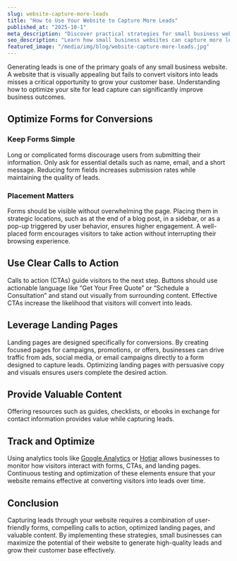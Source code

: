```yaml
---
slug: website-capture-more-leads
title: "How to Use Your Website to Capture More Leads"
published_at: "2025-10-1"
meta_description: "Discover practical strategies for small business websites to capture more leads, optimize forms, and improve conversions through effective design and content."
seo_description: "Learn how small business websites can capture more leads. Explore strategies for optimizing forms, calls to action, landing pages, content, and user experience to increase conversions."
featured_image: "/media/img/blog/website-capture-more-leads.jpg"
---
```


Generating leads is one of the primary goals of any small business website. A website that is visually appealing but fails to convert visitors into leads misses a critical opportunity to grow your customer base. Understanding how to optimize your site for lead capture can significantly improve business outcomes.

## Optimize Forms for Conversions

### Keep Forms Simple
Long or complicated forms discourage users from submitting their information. Only ask for essential details such as name, email, and a short message. Reducing form fields increases submission rates while maintaining the quality of leads.

### Placement Matters
Forms should be visible without overwhelming the page. Placing them in strategic locations, such as at the end of a blog post, in a sidebar, or as a pop-up triggered by user behavior, ensures higher engagement. A well-placed form encourages visitors to take action without interrupting their browsing experience.

## Use Clear Calls to Action

Calls to action (CTAs) guide visitors to the next step. Buttons should use actionable language like “Get Your Free Quote” or “Schedule a Consultation” and stand out visually from surrounding content. Effective CTAs increase the likelihood that visitors will convert into leads.

## Leverage Landing Pages

Landing pages are designed specifically for conversions. By creating focused pages for campaigns, promotions, or offers, businesses can drive traffic from ads, social media, or email campaigns directly to a form designed to capture leads. Optimizing landing pages with persuasive copy and visuals ensures users complete the desired action.

## Provide Valuable Content

Offering resources such as guides, checklists, or ebooks in exchange for contact information provides value while capturing leads.

## Track and Optimize

Using analytics tools like [Google Analytics](https://analytics.google.com/) or [Hotjar](https://www.hotjar.com/) allows businesses to monitor how visitors interact with forms, CTAs, and landing pages. Continuous testing and optimization of these elements ensure that your website remains effective at converting visitors into leads over time.

## Conclusion

Capturing leads through your website requires a combination of user-friendly forms, compelling calls to action, optimized landing pages, and valuable content. By implementing these strategies, small businesses can maximize the potential of their website to generate high-quality leads and grow their customer base effectively.
